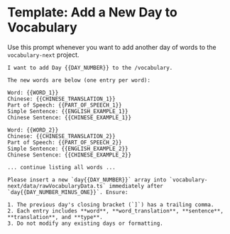 # Template: Add a New Day to Vocabulary

Use this prompt whenever you want to add another day of words to the `vocabulary-next` project.

```text
I want to add Day {{DAY_NUMBER}} to the /vocabulary.

The new words are below (one entry per word):

Word: {{WORD_1}}
Chinese: {{CHINESE_TRANSLATION_1}}
Part of Speech: {{PART_OF_SPEECH_1}}
Simple Sentence: {{ENGLISH_EXAMPLE_1}}
Chinese Sentence: {{CHINESE_EXAMPLE_1}}

Word: {{WORD_2}}
Chinese: {{CHINESE_TRANSLATION_2}}
Part of Speech: {{PART_OF_SPEECH_2}}
Simple Sentence: {{ENGLISH_EXAMPLE_2}}
Chinese Sentence: {{CHINESE_EXAMPLE_2}}

... continue listing all words ...

Please insert a new `day{{DAY_NUMBER}}` array into `vocabulary-next/data/rawVocabularyData.ts` immediately after `day{{DAY_NUMBER_MINUS_ONE}}`. Ensure:

1. The previous day's closing bracket (`]`) has a trailing comma.
2. Each entry includes **word**, **word_translation**, **sentence**, **translation**, and **type**.
3. Do not modify any existing days or formatting.
``` 